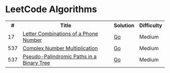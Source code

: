 # LeetCode Algorithms

<table>
	<tr>
		<th>#</th>
		<th>Title</th>
		<th>Solution</th>
		<th>Difficulty</th>
 	</tr>
	<tr>
  		<td>17</td>
   		<td>
           <a href="https://leetcode.com/problems/letter-combinations-of-a-phone-number/">Letter Combinations of a Phone Number</a>
        </td>
		<td>
            <a href="go/17-Letter_Combinations_of_a_Phone_Number_test.go">Go</a>
        </td>
		<td>Medium</td>
 	</tr>
     <tr>
  		<td>537</td>
   		<td>
           <a href="https://leetcode.com/problems/complex-number-multiplication/">Complex Number Multiplication</a>
        </td>
		<td>
            <a href="go/537-Complex_Number_Multiplication.go">Go</a>
        </td>
		<td>Medium</td>
 	</tr>
      <tr>
  		<td>537</td>
   		<td>
           <a href="https://leetcode.com/problems/pseudo-palindromic-paths-in-a-binary-tree/">Pseudo-Palindromic Paths in a Binary Tree</a>
        </td>
		<td>
            <a href="go/1457-Pseudo_Palindromic_Paths_in_a Binary_Tree.go">Go</a>
        </td>
		<td>Medium</td>
 	</tr>
</table>